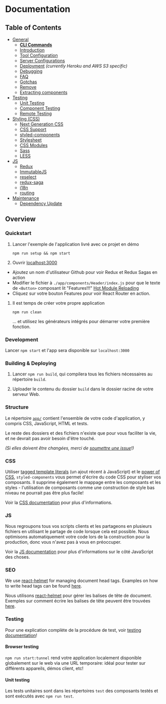 # Documentation

## Table of Contents

- [General](general)
  - [**CLI Commands**](general/commands.md)
  - [Introduction ](general/introduction.md)
  - [Tool Configuration](general/files.md)
  - [Server Configurations](general/server-configs.md)
  - [Deployment](general/deployment.md) _(currently Heroku and AWS S3 specific)_
  - [Debugging](general/debugging.md)
  - [FAQ](general/faq.md)
  - [Gotchas](general/gotchas.md)
  - [Remove](general/remove.md)
  - [Extracting components](general/components.md)
- [Testing](testing)
  - [Unit Testing](testing/unit-testing.md)
  - [Component Testing](testing/component-testing.md)
  - [Remote Testing](testing/remote-testing.md)
- [Styling (CSS)](css/README.md)
  - [Next Generation CSS](css/README.md#next-generation-css)
  - [CSS Support](css/README.md#css-we-support)
  - [styled-components](css/README.md#styled-components)
  - [Stylesheet](css/README.md#stylesheet)
  - [CSS Modules](css/README.md#css-modules)
  - [Sass](css/README.md#sass)
  - [LESS](css/README.md#less)
- [JS](js)
  - [Redux](js/redux.md)
  - [ImmutableJS](js/immutablejs.md)
  - [reselect](js/reselect.md)
  - [redux-saga](js/redux-saga.md)
  - [i18n](js/i18n.md)
  - [routing](js/routing.md)
- [Maintenance](maintenance)
  - [Dependency Update](maintenance/dependency.md)

## Overview

### Quickstart

1.  Lancer l'exemple de l'application livré avec ce projet en démo

    ```Shell
    npm run setup && npm start
    ```

1.  Ouvrir [localhost:3000](http://localhost:3000)

- Ajoutez un nom d'utilisateur Github pour voir Redux et Redux Sagas en action
- Modifier le fichier à `./app/components/Header/index.js` pour que le texte de `<Button>` composant lit "Features!!!" [Hot Module Reloading](https://webpack.js.org/guides/hot-module-replacement/)
- Cliquez sur votre bouton Features pour voir React Router en action.

1.  Il est temps de créer votre propre application

    ```shell
    npm run clean
    ```

    ... et utilisez les générateurs intégrés pour démarrer votre première fonction.

### Development

Lancer `npm start` et l'app sera disponible sur `localhost:3000`

### Building & Deploying

1.  Lancer `npm run build`, qui compilera tous les fichiers nécessaires au répertoire `build`.

2.  Uploader le contenu du dossier `build` dans le dossier racine de votre serveur Web.

### Structure

Le répertoire [`app/`](../../../tree/master/app) contient l'ensemble de votre code d'application, y compris CSS,
JavaScript, HTML et tests.

Le reste des dossiers et des fichiers n'existe que pour vous faciliter la vie, et ne devrait pas avoir besoin d'être touché.

_(Si elles doivent être changées, merci de [soumettre une issue](https://github.com/react-boilerplate/react-boilerplate/issues)!)_

### CSS

Utiliser [tagged template literals](https://www.styled-components.com/docs/advanced#tagged-template-literals)
(un ajout récent à JavaScript) et le [power of CSS](https://github.com/styled-components/styled-components/blob/master/docs/css-we-support.md),
`styled-components` vous permet d'écrire du code CSS pour styliser vos composants. Il supprime également le mappage entre les composants et les styles - l'utilisation de composants comme une construction de style bas niveau ne pourrait pas être plus facile!

Voir la [CSS documentation](./css/README.md) pour plus d'informations.

### JS

Nous regroupons tous vos scripts clients et les partageons en plusieurs fichiers en utilisant le partage de code lorsque cela est possible. Nous optimisons automatiquement votre code lors de la construction pour la production, donc vous n'avez pas à vous en préoccuper.

Voir la [JS documentation](./js/README.md) pour plus d'informations sur le côté JavaScript des choses.

### SEO

We use [react-helmet](https://github.com/nfl/react-helmet) for managing document head tags. Examples on how to
write head tags can be found [here](https://github.com/nfl/react-helmet#examples).

Nous utilisons [react-helmet](https://github.com/nfl/react-helmet) pour gérer les balises de tête de document. Exemples sur comment écrire les balises de tête peuvent être trouvées [here](https://github.com/nfl/react-helmet#examples).

### Testing

Pour une explication complète de la procédure de test, voir [testing documentation](./testing/README.md)!

#### Browser testing

`npm run start:tunnel` rend votre application localement disponible globalement sur le web via une URL temporaire: idéal pour tester sur différents appareils, démos client, etc!

#### Unit testing

Les tests unitaires sont dans les répertoires `test` des composants testés et sont exécutés avec `npm run test`.